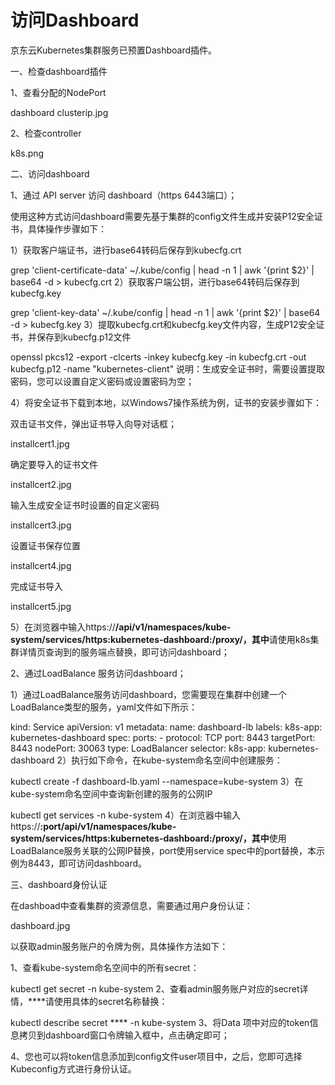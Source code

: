 
# 访问Dashboard

京东云Kubernetes集群服务已预置Dashboard插件。

一、检查dashboard插件

1、查看分配的NodePort

dashboard clusterip.jpg

2、检查controller

k8s.png

二、访问dashboard

1、通过 API server 访问 dashboard（https 6443端口）；

使用这种方式访问dashboard需要先基于集群的config文件生成并安装P12安全证书，具体操作步骤如下：

1）获取客户端证书，进行base64转码后保存到kubecfg.crt

grep 'client-certificate-data' ~/.kube/config | head -n 1 | awk '{print $2}' | base64 -d > kubecfg.crt
2）获取客户端公钥，进行base64转码后保存到kubecfg.key

grep 'client-key-data' ~/.kube/config | head -n 1 | awk '{print $2}' | base64 -d > kubecfg.key
3）提取kubecfg.crt和kubecfg.key文件内容，生成P12安全证书，并保存到kubecfg.p12文件

openssl pkcs12 -export -clcerts -inkey kubecfg.key -in kubecfg.crt -out kubecfg.p12 -name "kubernetes-client"
     说明：生成安全证书时，需要设置提取密码，您可以设置自定义密码或设置密码为空；

4）将安全证书下载到本地，以Windows7操作系统为例，证书的安装步骤如下：

双击证书文件，弹出证书导入向导对话框；

installcert1.jpg

确定要导入的证书文件

installcert2.jpg

输入生成安全证书时设置的自定义密码

installcert3.jpg

设置证书保存位置

installcert4.jpg

完成证书导入

installcert5.jpg

5）在浏览器中输入https://****/api/v1/namespaces/kube-system/services/https:kubernetes-dashboard:/proxy/，其中****请使用k8s集群详情页查询到的服务端点替换，即可访问dashboard；

2、通过LoadBalance 服务访问dashboard；

 1）通过LoadBalance服务访问dashboard，您需要现在集群中创建一个LoadBalance类型的服务，yaml文件如下所示：

kind: Service
apiVersion: v1
metadata:
  name: dashboard-lb
  labels:
    k8s-app: kubernetes-dashboard
spec:
  ports:
    - protocol: TCP
      port: 8443
      targetPort: 8443
      nodePort: 30063
  type: LoadBalancer
  selector:
     k8s-app: kubernetes-dashboard
2）执行如下命令，在kube-system命名空间中创建服务：

kubectl create -f dashboard-lb.yaml --namespace=kube-system
3）在kube-system命名空间中查询新创建的服务的公网IP

kubectl get services -n kube-system
4）在浏览器中输入https://****:port/api/v1/namespaces/kube-system/services/https:kubernetes-dashboard:/proxy/，其中****使用LoadBalance服务关联的公网IP替换，port使用service spec中的port替换，本示例为8443，即可访问dashboard。

三、dashboard身份认证

在dashboad中查看集群的资源信息，需要通过用户身份认证：

dashboard.jpg

以获取admin服务账户的令牌为例，具体操作方法如下：

1、查看kube-system命名空间中的所有secret：

kubectl get secret -n kube-system
2、查看admin服务账户对应的secret详情，****请使用具体的secret名称替换：

kubectl describe secret **** -n kube-system
3、将Data 项中对应的token信息拷贝到dashboard窗口令牌输入框中，点击确定即可；

4、您也可以将token信息添加到config文件user项目中，之后，您即可选择Kubeconfig方式进行身份认证。